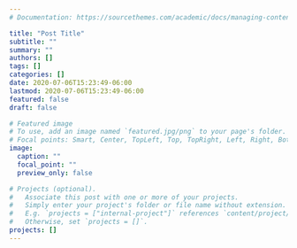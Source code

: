 ```yaml
---
# Documentation: https://sourcethemes.com/academic/docs/managing-content/

title: "Post Title"
subtitle: ""
summary: ""
authors: []
tags: []
categories: []
date: 2020-07-06T15:23:49-06:00
lastmod: 2020-07-06T15:23:49-06:00
featured: false
draft: false

# Featured image
# To use, add an image named `featured.jpg/png` to your page's folder.
# Focal points: Smart, Center, TopLeft, Top, TopRight, Left, Right, BottomLeft, Bottom, BottomRight.
image:
  caption: ""
  focal_point: ""
  preview_only: false

# Projects (optional).
#   Associate this post with one or more of your projects.
#   Simply enter your project's folder or file name without extension.
#   E.g. `projects = ["internal-project"]` references `content/project/deep-learning/index.md`.
#   Otherwise, set `projects = []`.
projects: []
---
```

